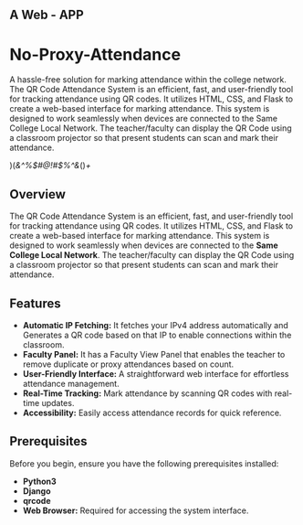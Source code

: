 ## A Web - APP

# No-Proxy-Attendance

A hassle-free solution for marking attendance within the college network.
The QR Code Attendance System is an efficient, fast, and user-friendly tool for tracking attendance using QR codes. It utilizes HTML, CSS, and Flask to create a web-based interface for marking attendance. This system is designed to work seamlessly when devices are connected to the Same College Local Network.
The teacher/faculty can display the QR Code using a classroom projector so that present students can scan and mark their attendance.

)(*&^%$#@!#$%^&*()_+_

## Overview

The QR Code Attendance System is an efficient, fast, and user-friendly tool for tracking attendance using QR codes. It utilizes HTML, CSS, and Flask to create a web-based interface for marking attendance. This system is designed to work seamlessly when devices are connected to the **Same College Local Network**.
The teacher/faculty can display the QR Code using a classroom projector so that present students can scan and mark their attendance.




## Features

- **Automatic IP Fetching:** It fetches your IPv4 address automatically and Generates a QR code based on that IP to enable connections within the classroom.
- **Faculty Panel:** It has a Faculty View Panel that enables the teacher to remove duplicate or proxy attendances based on count.
- **User-Friendly Interface:** A straightforward web interface for effortless attendance management.
- **Real-Time Tracking:** Mark attendance by scanning QR codes with real-time updates.
- **Accessibility:** Easily access attendance records for quick reference.


## Prerequisites

Before you begin, ensure you have the following prerequisites installed:

- **Python3**
- **Django**
- **qrcode**
- **Web Browser:** Required for accessing the system interface.
